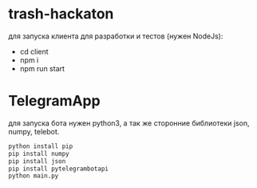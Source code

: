 # trash-hackaton

для запуска клиента для разработки и тестов (нужен NodeJs):

<ul>
    <li>cd client</li>
    <li>npm i</li>
    <li>npm run start</li>
</ul>

# TelegramApp

для запуска бота нужен python3, а так же сторонние библиотеки json, numpy, telebot.

```bash
python install pip
pip install numpy
pip install json
pip install pytelegrambotapi
python main.py
```
